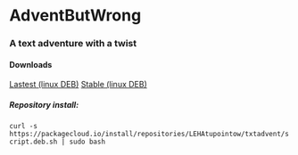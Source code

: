 # AdventButWrong
### A text adventure with a twist
#### Downloads
[Lastest (linux DEB)](/adventbutwrongv0.0.3prebeta.deb)
[Stable (linux DEB)](/adventbutwrongv0.0.3prebeta.deb)
##### Repository install:
`curl -s https://packagecloud.io/install/repositories/LEHAtupointow/txtadvent/script.deb.sh | sudo bash`
